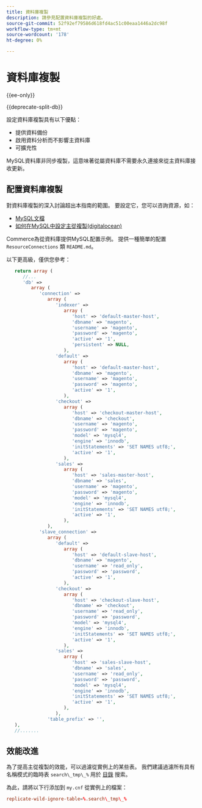 ```yaml
---
title: 資料庫複製
description: 請參見配置資料庫複製的好處。
source-git-commit: 52f92ef79586d618fd4ac51c00eaa1446a2dc98f
workflow-type: tm+mt
source-wordcount: '178'
ht-degree: 0%

---
```



# 資料庫複製

{{ee-only}}

{{deprecate-split-db}}

設定資料庫複製具有以下優點：

- 提供資料備份
- 啟用資料分析而不影響主資料庫
- 可擴充性

MySQL資料庫非同步複製，這意味著從屬資料庫不需要永久連接來從主資料庫接收更新。

## 配置資料庫複製

對資料庫複製的深入討論超出本指南的範圍。 要設定它，您可以咨詢資源，如：

- [MySQL文檔](https://dev.mysql.com/doc/refman/5.6/en/replication.html)
- [如何在MySQL中設定主從複製(digitalocean)](https://www.digitalocean.com/community/tutorials/how-to-set-up-replication-in-mysql)

Commerce為從資料庫提供MySQL配置示例。 提供一種簡單的配置 `ResourceConnections` 類 `README.md`。

以下更高級，僅供您參考：

```php
   return array (
      //...
      'db' =>
         array (
            'connection' =>
               array (
                  'indexer' =>
                     array (
                        'host' => 'default-master-host',
                        'dbname' => 'magento',
                        'username' => 'magento',
                        'password' => 'magento',
                        'active' => '1',
                        'persistent' => NULL,
                     ),
                  'default' =>
                     array (
                        'host' => 'default-master-host',
                        'dbname' => 'magento',
                        'username' => 'magento',
                        'password' => 'magento',
                        'active' => '1',
                     ),
                  'checkout' =>
                     array (
                        'host' => 'checkout-master-host',
                        'dbname' => 'checkout',
                        'username' => 'magento',
                        'password' => 'magento',
                        'model' => 'mysql4',
                        'engine' => 'innodb',
                        'initStatements' => 'SET NAMES utf8;',
                        'active' => '1',
                     ),
                  'sales' =>
                     array (
                        'host' => 'sales-master-host',
                        'dbname' => 'sales',
                        'username' => 'magento',
                        'password' => 'magento',
                        'model' => 'mysql4',
                        'engine' => 'innodb',
                        'initStatements' => 'SET NAMES utf8;',
                        'active' => '1',
                     ),
               ),
            'slave_connection' =>
               array (
                  'default' =>
                     array (
                        'host' => 'default-slave-host',
                        'dbname' => 'magento',
                        'username' => 'read_only',
                        'password' => 'password',
                        'active' => '1',
                     ),
                  'checkout' =>
                     array (
                        'host' => 'checkout-slave-host',
                        'dbname' => 'checkout',
                        'username' => 'read_only',
                        'password' => 'password',
                        'model' => 'mysql4',
                        'engine' => 'innodb',
                        'initStatements' => 'SET NAMES utf8;',
                        'active' => '1',
                     ),
                  'sales' =>
                     array (
                        'host' => 'sales-slave-host',
                        'dbname' => 'sales',
                        'username' => 'read_only',
                        'password' => 'password',
                        'model' => 'mysql4',
                        'engine' => 'innodb',
                        'initStatements' => 'SET NAMES utf8;',
                        'active' => '1',
                     ),
                  ),
               'table_prefix' => '',
   ),
   //.......
```

## 效能改進

為了提高主從複製的效能，可以過濾從實例上的某些表。 我們建議過濾所有具有名稱模式的臨時表 `search\_tmp\_%` 用於 [目錄](https://glossary.magento.com/catalog) 搜索。

為此，請將以下行添加到 `my.cnf` 從實例上的檔案：

```conf
replicate-wild-ignore-table=%.search\_tmp\_%
```
